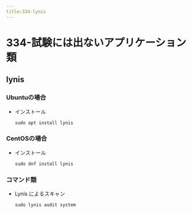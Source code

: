 ```yaml
---
title:334-lynis
---
```

# 334-試験には出ないアプリケーション類
 
## lynis


### Ubuntuの場合

- インストール
  ```
  sudo apt install lynis
  ```

### CentOSの場合

- インストール
  
  ```
  sudo dnf install lynis
  ```

### コマンド類

- Lynis によるスキャン
  ```
  sudo lynis audit system
  ```
